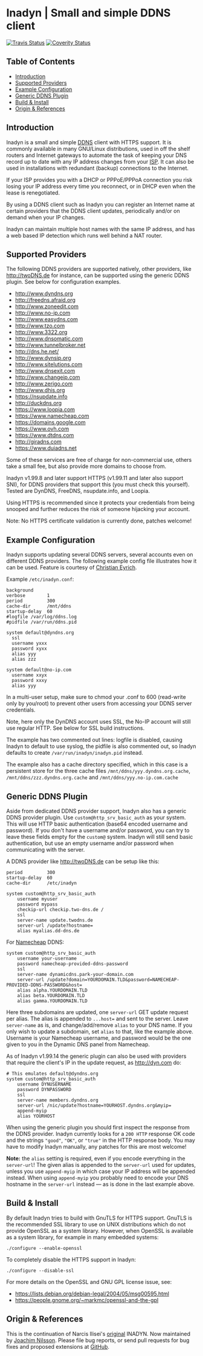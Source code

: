 Inadyn | Small and simple DDNS client
=====================================
[![Travis Status][]][Travis] [![Coverity Status][]][Coverity Scan]


Table of Contents
-----------------

* [Introduction](#introduction)
* [Supported Providers](#supported-providers)
* [Example Configuration](#example-configuration)
* [Generic DDNS Plugin](#generic-ddns-plugin)
* [Build & Install](#build--install)
* [Origin & References](#origin--references)


Introduction
------------

Inadyn is a small and simple [DDNS][] client with HTTPS support.  It is
commonly available in many GNU/Linux distributions, used in off the
shelf routers and Internet gateways to automate the task of keeping your
DNS record up to date with any IP address changes from your [ISP][].  It
can also be used in installations with redundant (backup) connections to
the Internet.

If your ISP provides you with a DHCP or PPPoE/PPPoA connection you risk
losing your IP address every time you reconnect, or in DHCP even when
the lease is renegotiated.

By using a DDNS client such as Inadyn you can register an Internet name
at certain providers that the DDNS client updates, periodically and/or
on demand when your IP changes.

Inadyn can maintain multiple host names with the same IP address, and
has a web based IP detection which runs well behind a NAT router.


Supported Providers
-------------------

The following DDNS providers are supported natively, other providers,
like <http://twoDNS.de> for instance, can be supported using the generic
DDNS plugin.  See below for configuration examples.

* <http://www.dyndns.org>
* <http://freedns.afraid.org>
* <http://www.zoneedit.com>
* <http://www.no-ip.com>
* <http://www.easydns.com>
* <http://www.tzo.com>
* <http://www.3322.org>
* <http://www.dnsomatic.com>
* <http://www.tunnelbroker.net>
* <http://dns.he.net/>
* <http://www.dynsip.org>
* <http://www.sitelutions.com>
* <http://www.dnsexit.com>
* <http://www.changeip.com>
* <http://www.zerigo.com>
* <http://www.dhis.org>
* <https://nsupdate.info>
* <http://duckdns.org>
* <https://www.loopia.com>
* <https://www.namecheap.com>
* <https://domains.google.com>
* <https://www.ovh.com>
* <https://www.dtdns.com>
* <http://giradns.com>
* <https://www.duiadns.net>

Some of these services are free of charge for non-commercial use, others
take a small fee, but also provide more domains to choose from.

Inadyn v1.99.8 and later support HTTPS (v1.99.11 and later also support
SNI), for DDNS providers that support this (you must check this
yourself).  Tested are DynDNS, FreeDNS, nsupdate.info, and Loopia.

Using HTTPS is recommended since it protects your credentials from being
snooped and further reduces the risk of someone hijacking your account.

Note: No HTTPS certificate validation is currently done, patches welcome!


Example Configuration
---------------------

Inadyn supports updating several DDNS servers, several accounts even on
different DDNS providers.  The following example config file illustrates
how it can be used.  Feature is courtesy of [Christian Eyrich][].

Example `/etc/inadyn.conf`:

    background
    verbose        1
    period         300
    cache-dir      /mnt/ddns
    startup-delay  60
    #logfile /var/log/ddns.log
    #pidfile /var/run/ddns.pid
    
    system default@dyndns.org
      ssl
      username yxxx
      password xyxx
      alias yyy
      alias zzz
    
    system default@no-ip.com
      username xxyx
      password xxxy
      alias yyy

In a multi-user setup, make sure to chmod your .conf to 600 (read-write
only by you/root) to prevent other users from accessing your DDNS server
credentials.

Note, here only the DynDNS account uses SSL, the No-IP account will
still use regular HTTP.  See below for SSL build instructions.

The example has two commented out lines: logfile is disabled, causing
Inadyn to default to use syslog, the pidfile is also commented out, so
Inadyn defaults to create `/var/run/inadyn/inadyn.pid` instead.

The example also has a cache directory specified, which in this case is
a persistent store for the three cache files
`/mnt/ddns/yyy.dyndns.org.cache`, `/mnt/ddns/zzz.dyndns.org.cache` and
`/mnt/ddns/yyy.no-ip.com.cache`


Generic DDNS Plugin
-------------------

Aside from dedicated DDNS provider support, Inadyn also has a generic
DDNS provider plugin.  Use `custom@http_srv_basic_auth` as your system.
This will use HTTP basic authentication (base64 encoded username and
password).  If you don't have a username and/or password, you can try to
leave these fields empty for the `custom@` system.  Inadyn will still
send basic authentication, but use an empty username and/or password
when communicating with the server.

A DDNS provider like <http://twoDNS.de> can be setup like this:

    period         300
    startup-delay  60
    cache-dir      /etc/inadyn

    system custom@http_srv_basic_auth
        username myuser
        password mypass
        checkip-url checkip.two-dns.de /
        ssl
        server-name update.twodns.de
        server-url /update?hostname=
        alias myalias.dd-dns.de

For [Namecheap](https://www.namecheap.com) DDNS:

    system custom@http_srv_basic_auth
        username your-username
        password namecheap-provided-ddns-password
        ssl
        server-name dynamicdns.park-your-domain.com
        server-url /update?domain=YOURDOMAIN.TLD&password=NAMECHEAP-PROVIDED-DDNS-PASSWORD&host=
        alias alpha.YOURDOMAIN.TLD
        alias beta.YOURDOMAIN.TLD
        alias gamma.YOURDOMAIN.TLD

Here three subdomains are updated, one `server-url` GET update request
per alias.  The alias is appended to `...host=` and sent to the server.
Leave `server-name` as is, and change/add/remove `alias` to your DNS
name.  If you only wish to update a subdomain, set `alias` to that, like
the example above.  Username is your Namecheap username, and password
would be the one given to you in the Dynamic DNS panel from Namecheap.

As of Inadyn v1.99.14 the generic plugin can also be used with providers
that require the client's IP in the update request, as <http://dyn.com>
do:

    # This emulates default@dyndns.org
    system custom@http_srv_basic_auth
        username DYNUSERNAME
        password DYNPASSWORD
        ssl
        server-name members.dyndns.org
        server-url /nic/update?hostname=YOURHOST.dyndns.org&myip=
        append-myip
        alias YOURHOST

When using the generic plugin you should first inspect the response from
the DDNS provider.  Inadyn currently looks for a `200 HTTP` response OK
code and the strings `"good"`, `"OK"`, or `"true"` in the HTTP response
body.  You may have to modify Inadyn manually, any patches for this are
most welcome!

**Note:** the `alias` setting is required, even if you encode everything
in the `server-url`!  The given alias is appended to the `server-url`
used for updates, unless you use `append-myip` in which case your IP
address will be appended instead.  When using `append-myip` you probably
need to encode your DNS hostname in the `server-url` instead &mdash;
as is done in the last example above.


Build & Install
---------------

By default Inadyn tries to build with GnuTLS for HTTPS support.  GnuTLS
is the recommended SSL library to use on UNIX distributions which do not
provide OpenSSL as a system library.  However, when OpenSSL is available
as a system library, for example in many embedded systems:

    ./configure --enable-openssl

To completely disable the HTTPS support in Inadyn:

    ./configure --disable-ssl

For more details on the OpenSSL and GNU GPL license issue, see:

* <https://lists.debian.org/debian-legal/2004/05/msg00595.html>
* <https://people.gnome.org/~markmc/openssl-and-the-gpl>


Origin & References
-------------------

This is the continuation of Narcis Ilisei's [original][] INADYN.  Now
maintained by [Joachim Nilsson][].  Please file bug reports, or send
pull requests for bug fixes and proposed extensions at [GitHub][].

[original]:         http://www.inatech.eu/inadyn/
[DDNS]:             http://en.wikipedia.org/wiki/Dynamic_DNS
[ISP]:              http://en.wikipedia.org/wiki/ISP
[Christian Eyrich]: http://eyrich-net.org/programmiertes.html
[Joachim Nilsson]:  http://troglobit.com
[GitHub]:           http://github.com/troglobit/inadyn
[Travis]:           https://travis-ci.org/troglobit/inadyn
[Travis Status]:    https://travis-ci.org/troglobit/inadyn.png?branch=master
[Coverity Scan]:    https://scan.coverity.com/projects/2981
[Coverity Status]:  https://scan.coverity.com/projects/2981/badge.svg
